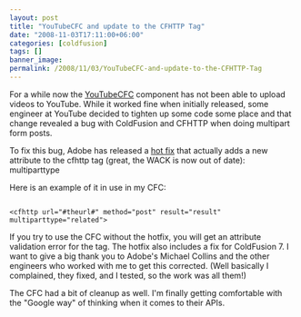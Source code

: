 ```yaml
---
layout: post
title: "YouTubeCFC and update to the CFHTTP Tag"
date: "2008-11-03T17:11:00+06:00"
categories: [coldfusion]
tags: []
banner_image: 
permalink: /2008/11/03/YouTubeCFC-and-update-to-the-CFHTTP-Tag
---
```


For a while now the <a href="http://youtubecfc.riaforge.org">YouTubeCFC</a> component has not been able to upload videos to YouTube. While it worked fine when initially released, some engineer at YouTube decided to tighten up some code some place and that change revealed a bug with ColdFusion and CFHTTP when doing multipart form posts.

To fix this bug, Adobe has released a <a href="http://kb.adobe.com/selfservice/viewContent.do?externalId=kb406660">hot fix</a> that actually adds a new attribute to the cfhttp tag (great, the WACK is now out of date): multiparttype

Here is an example of it in use in my CFC:

<code>
&lt;cfhttp url="#theurl#" method="post" result="result" multiparttype="related"&gt;
</code>

If you try to use the CFC without the hotfix, you will get an attribute validation error for the tag. The hotfix also includes a fix for ColdFusion 7. I want to give a big thank you to Adobe's Michael Collins and the other engineers who worked with me to get this corrected. (Well basically I complained, they fixed, and I tested, so the work was all them!) 

The CFC had a bit of cleanup as well. I'm finally getting comfortable with the "Google way" of thinking when it comes to their APIs.